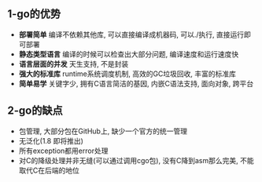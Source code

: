 ## 1-go的优势

* **部署简单** 编译不依赖其他库, 可以直接编译成机器码, 可以./执行, 直接运行即可部署  
* **静态类型语言** 编译的时候可以检查出大部分问题, 编译速度和运行速度快  
* **语言层面的并发** 天生支持, 不是封装  
* **强大的标准库** runtime系统调度机制, 高效的GC垃圾回收, 丰富的标准库  
* **简单易学** 关键字少, 拥有C语言简洁的基因, 内嵌C语法支持, 面向对象, 跨平台

## 2-go的缺点

* 包管理, 大部分包在GitHub上, 缺少一个官方的统一管理  
* 无泛化(1.8 即将推出)  
* 所有exception都用error处理  
* 对C的降级处理并非无缝(可以通过调用cgo包), 没有C降到asm那么完美, 不能取代C在后端的地位












